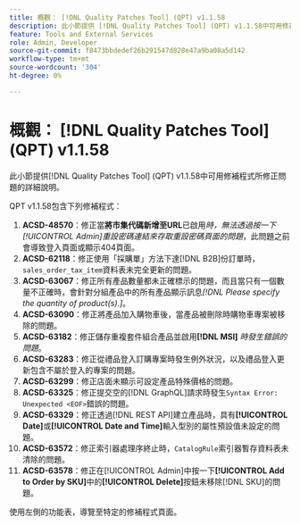 ```yaml
---
title: 概觀： [!DNL Quality Patches Tool] (QPT) v1.1.58
description: 此小節提供 [!DNL Quality Patches Tool] (QPT) v1.1.58中可用修補程式所修正問題的詳細說明。
feature: Tools and External Services
role: Admin, Developer
source-git-commit: f8473bbdedef26b291547d828e47a9ba08a5d142
workflow-type: tm+mt
source-wordcount: '304'
ht-degree: 0%

---
```


# 概觀： [!DNL Quality Patches Tool] (QPT) v1.1.58

此小節提供[!DNL Quality Patches Tool] (QPT) v1.1.58中可用修補程式所修正問題的詳細說明。

QPT v1.1.58包含下列修補程式：

1. **ACSD-48570**：修正當&#x200B;**將市集代碼新增至URL**&#x200B;已啟用&#x200B;*時，無法透過按一下[!UICONTROL Admin]重設密碼連結來存取重設密碼頁面的問題*，此問題之前會導致登入頁面或顯示404頁面。
1. **ACSD-62118**：修正使用「採購單」方法下達[!DNL B2B]份訂單時，`sales_order_tax_item`資料表未完全更新的問題。
1. **ACSD-63067**：修正所有產品數量都未正確標示的問題，而且當只有一個數量不正確時，會針對分組產品中的所有產品顯示訊息&#x200B;*[!DNL Please specify the quantity of product(s).]*。
1. **ACSD-63090**：修正將產品加入購物車後，當產品被刪除時購物車專案被移除的問題。
1. **ACSD-63182**：修正儲存重複套件組合產品並啟用&#x200B;**[!DNL MSI]** *時發生錯誤的問題*。
1. **ACSD-63283**：修正從禮品登入訂購專案時發生例外狀況，以及禮品登入更新包含不屬於登入的專案的問題。
1. **ACSD-63299**：修正店面未顯示可設定產品特殊價格的問題。
1. **ACSD-63325**：修正提交空的[!DNL GraphQL]請求時發生`Syntax Error: Unexpected <EOF>`錯誤的問題。
1. **ACSD-63329**：修正透過[!DNL REST API]建立產品時，具有&#x200B;**[!UICONTROL Date]**&#x200B;或&#x200B;**[!UICONTROL Date and Time]**&#x200B;輸入型別的屬性預設值未設定的問題。
1. **ACSD-63572**：修正索引器處理序終止時，`CatalogRule`索引器暫存資料表未清除的問題。
1. **ACSD-63578**：修正在[!UICONTROL Admin]中按一下&#x200B;**[!UICONTROL Add to Order by SKU]**&#x200B;中的&#x200B;**[!UICONTROL Delete]**&#x200B;按鈕未移除[!DNL SKU]的問題。

使用左側的功能表，導覽至特定的修補程式頁面。

